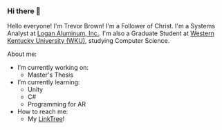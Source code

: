 ### Hi there 👋

Hello everyone! I'm Trevor Brown! I'm a Follower of Christ. I'm a Systems Analyst at [Logan Aluminum, Inc.](https://github.com/LoganAluminum). I'm also a Graduate Student at [Western Kentucky University (WKU)](https://wku.edu/), studying Computer Science.

About me:
- I’m currently working on:
  - Master's Thesis
- I’m currently learning:
  - Unity
  - C#
  - Programming for AR
- How to reach me:
  - My [LinkTree](http://trevord.me)!
